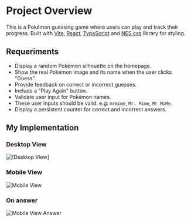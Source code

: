 # Project Overview

This is a Pokémon guessing game where users can play and track their progress.
Built with [Vite](https://vite.dev), [React](https://react.dev), [TypeScript](https://typescriptlang.org) and [NES.css](https://nostalgic-css.github.io/NES.css/) library for styling.

## Requeriments

- Display a random Pokémon silhouette on the homepage.
- Show the real Pokémon image and its name when the user clicks "Guess".
- Provide feedback on correct or incorrect guesses.
- Include a "Play Again" button.
- Validate user input for Pokémon names.
- These user inputs should be valid: e.g: `mrmime`, `Mr. Mime`, `Mr MiMe`.
- Display a persistent counter for correct and incorrect answers.

## My Implementation

### Desktop View

![[Desktop View]](https://github.com/user-attachments/assets/60abc942-91b0-484f-8947-dc3590fc52e9
)

### Mobile View

![Mobile View](https://github.com/user-attachments/assets/7a5eedb2-e8ba-4d69-b1f3-39b801db325b)

### On answer

![Mobile View Answer](https://github.com/user-attachments/assets/11937a3f-4bc0-436b-b7a8-634caa8d28e2)
